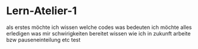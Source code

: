 # Lern-Atelier-1
als erstes möchte ich wissen welche codes was bedeuten 
ich möchte alles erledigen was mir schwirigkeiten bereitet
wissen wie ich in zukunft arbeite bzw pauseneinteilung etc
test
